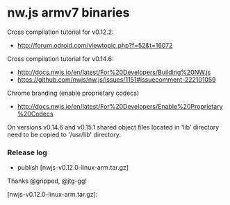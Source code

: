 # nw.js armv7 binaries

Cross compilation tutorial for v0.12.2:
- http://forum.odroid.com/viewtopic.php?f=52&t=16072

Cross compilation tutorial for v0.14.6:
- http://docs.nwjs.io/en/latest/For%20Developers/Building%20NW.js
- https://github.com/nwjs/nw.js/issues/1151#issuecomment-222101059

Chrome branding (enable proprietary codecs)
- http://docs.nwjs.io/en/latest/For%20Developers/Enable%20Proprietary%20Codecs

On versions v0.14.6 and v0.15.1 shared object files located in 'lib' directory need to be copied to '/usr/lib' directory.

### Release log
  - publish [nwjs-v0.12.0-linux-arm.tar.gz]

Thanks @gripped, @jtg-gg!

[nwjs-v0.12.0-linux-arm.tar.gz]: 